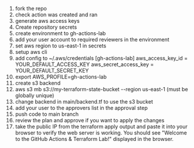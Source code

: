 1. fork the repo
2. check action was created and ran
3. generate aws access keys
4. Create repository secrets
5. create environment to gh-actions-lab
6. add your user account to required reviewers in the environment
5. set aws region to us-east-1 in secrets 
5. setup aws cli
6. add config to ~/.aws/credentials 
[gh-actions-lab]
aws_access_key_id = YOUR_DEFAULT_ACCESS_KEY
aws_secret_access_key = YOUR_DEFAULT_SECRET_KEY
6. export AWS_PROFILE=gh-actions-lab
6. create s3 backend
7. aws s3 mb s3://my-terraform-state-bucket --region us-east-1 (must be globally unique)
8. change backend in main/backend.tf to use the s3 bucket
9. add your user to the approvers list in the approval step
10. push code to main branch
11. review the plan and approve if you want to apply the changes
12. take the public IP from the terraform apply output and paste it into your browser to verify the web server is working. You should see "Welcome to the GitHub Actions & Terraform Lab!" displayed in the browser.

